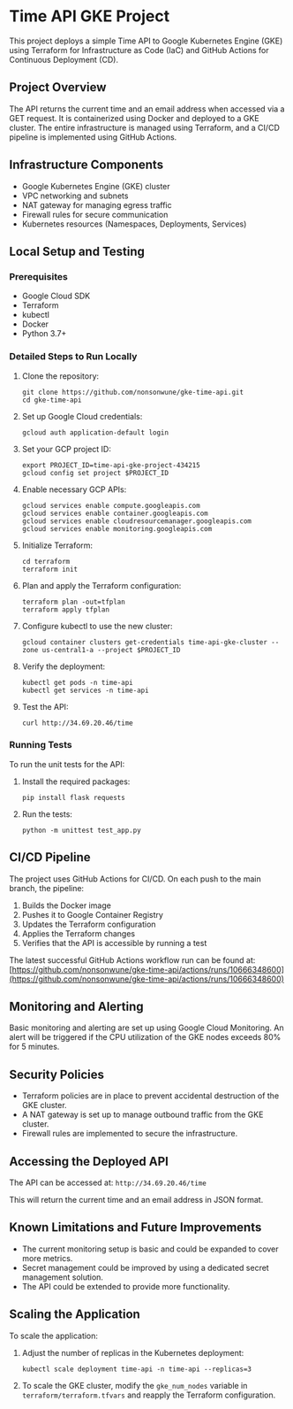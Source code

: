 # Time API GKE Project

This project deploys a simple Time API to Google Kubernetes Engine (GKE) using Terraform for Infrastructure as Code (IaC) and GitHub Actions for Continuous Deployment (CD).

## Project Overview

The API returns the current time and an email address when accessed via a GET request. It is containerized using Docker and deployed to a GKE cluster. The entire infrastructure is managed using Terraform, and a CI/CD pipeline is implemented using GitHub Actions.

## Infrastructure Components

- Google Kubernetes Engine (GKE) cluster
- VPC networking and subnets
- NAT gateway for managing egress traffic
- Firewall rules for secure communication
- Kubernetes resources (Namespaces, Deployments, Services)

## Local Setup and Testing

### Prerequisites

- Google Cloud SDK
- Terraform
- kubectl
- Docker
- Python 3.7+

### Detailed Steps to Run Locally

1. Clone the repository:

   ```
   git clone https://github.com/nonsonwune/gke-time-api.git
   cd gke-time-api
   ```

2. Set up Google Cloud credentials:

   ```
   gcloud auth application-default login
   ```

3. Set your GCP project ID:

   ```
   export PROJECT_ID=time-api-gke-project-434215
   gcloud config set project $PROJECT_ID
   ```

4. Enable necessary GCP APIs:

   ```
   gcloud services enable compute.googleapis.com
   gcloud services enable container.googleapis.com
   gcloud services enable cloudresourcemanager.googleapis.com
   gcloud services enable monitoring.googleapis.com
   ```

5. Initialize Terraform:

   ```
   cd terraform
   terraform init
   ```

6. Plan and apply the Terraform configuration:

   ```
   terraform plan -out=tfplan
   terraform apply tfplan
   ```

7. Configure kubectl to use the new cluster:

   ```
   gcloud container clusters get-credentials time-api-gke-cluster --zone us-central1-a --project $PROJECT_ID
   ```

8. Verify the deployment:

   ```
   kubectl get pods -n time-api
   kubectl get services -n time-api
   ```

9. Test the API:
   ```
   curl http://34.69.20.46/time
   ```

### Running Tests

To run the unit tests for the API:

1. Install the required packages:

   ```
   pip install flask requests
   ```

2. Run the tests:
   ```
   python -m unittest test_app.py
   ```

## CI/CD Pipeline

The project uses GitHub Actions for CI/CD. On each push to the main branch, the pipeline:

1. Builds the Docker image
2. Pushes it to Google Container Registry
3. Updates the Terraform configuration
4. Applies the Terraform changes
5. Verifies that the API is accessible by running a test

The latest successful GitHub Actions workflow run can be found at:
[https://github.com/nonsonwune/gke-time-api/actions/runs/10666348600](https://github.com/nonsonwune/gke-time-api/actions/runs/10666348600)

## Monitoring and Alerting

Basic monitoring and alerting are set up using Google Cloud Monitoring. An alert will be triggered if the CPU utilization of the GKE nodes exceeds 80% for 5 minutes.

## Security Policies

- Terraform policies are in place to prevent accidental destruction of the GKE cluster.
- A NAT gateway is set up to manage outbound traffic from the GKE cluster.
- Firewall rules are implemented to secure the infrastructure.

## Accessing the Deployed API

The API can be accessed at: `http://34.69.20.46/time`

This will return the current time and an email address in JSON format.

## Known Limitations and Future Improvements

- The current monitoring setup is basic and could be expanded to cover more metrics.
- Secret management could be improved by using a dedicated secret management solution.
- The API could be extended to provide more functionality.

## Scaling the Application

To scale the application:

1. Adjust the number of replicas in the Kubernetes deployment:

   ```
   kubectl scale deployment time-api -n time-api --replicas=3
   ```

2. To scale the GKE cluster, modify the `gke_num_nodes` variable in `terraform/terraform.tfvars` and reapply the Terraform configuration.
